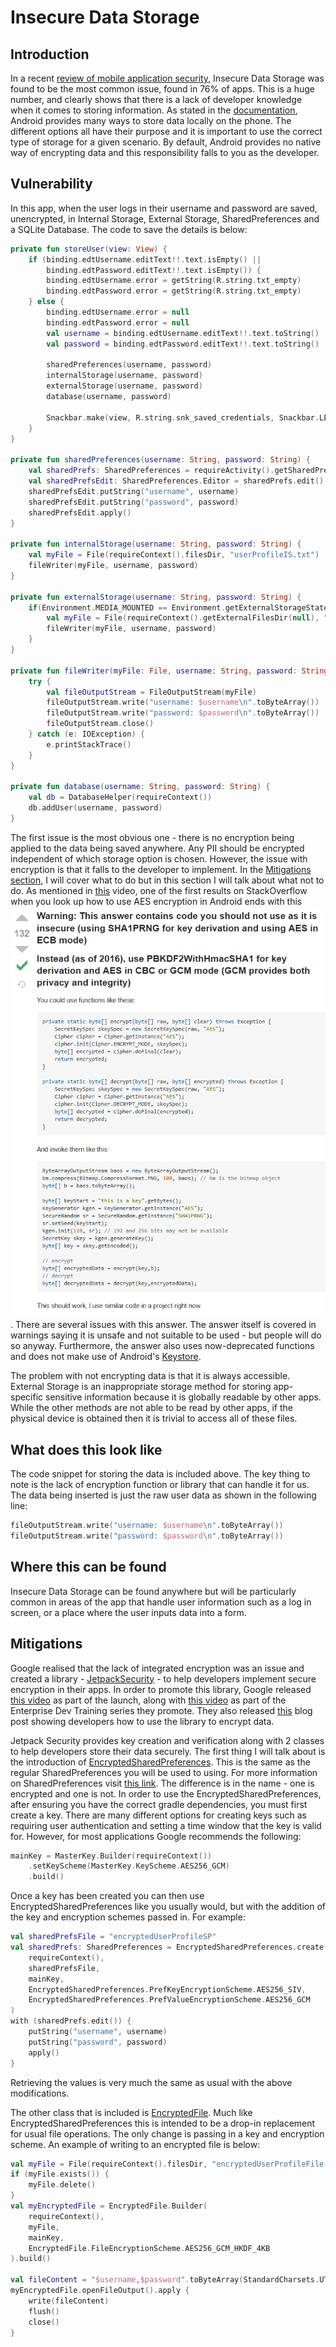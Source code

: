# Insecure Data Storage

## Introduction
In a recent [review of mobile application security](https://www.ptsecurity.com/ww-en/analytics/mobile-application-security-threats-and-vulnerabilities-2019/), Insecure Data Storage was found to be the most common issue, found in 76% of apps. This is a huge number, and clearly shows that there is a lack of developer knowledge when it comes to storing information.
As stated in the [documentation](https://developer.android.com/training/data-storage/), Android provides many ways to store data locally on the phone. The different options all have their purpose and it is important to use the correct type of storage for a given scenario. By default, Android provides no native way of encrypting data and this responsibility falls to you as the developer.


## Vulnerability
In this app, when the user logs in their username and password are saved, unencrypted, in Internal Storage, External Storage, SharedPreferences and a SQLite Database.
The code to save the details is below:
```kotlin
private fun storeUser(view: View) {
    if (binding.edtUsername.editText!!.text.isEmpty() ||
        binding.edtPassword.editText!!.text.isEmpty()) {
        binding.edtUsername.error = getString(R.string.txt_empty)
        binding.edtPassword.error = getString(R.string.txt_empty)
    } else {
        binding.edtUsername.error = null
        binding.edtPassword.error = null
        val username = binding.edtUsername.editText!!.text.toString()
        val password = binding.edtPassword.editText!!.text.toString()

        sharedPreferences(username, password)
        internalStorage(username, password)
        externalStorage(username, password)
        database(username, password)

        Snackbar.make(view, R.string.snk_saved_credentials, Snackbar.LENGTH_SHORT).show()
    }
}

private fun sharedPreferences(username: String, password: String) {
    val sharedPrefs: SharedPreferences = requireActivity().getSharedPreferences("userProfileSP", Context.MODE_PRIVATE)
    val sharedPrefsEdit: SharedPreferences.Editor = sharedPrefs.edit()
    sharedPrefsEdit.putString("username", username)
    sharedPrefsEdit.putString("password", password)
    sharedPrefsEdit.apply()
}

private fun internalStorage(username: String, password: String) {
    val myFile = File(requireContext().filesDir, "userProfileIS.txt")
    fileWriter(myFile, username, password)
}

private fun externalStorage(username: String, password: String) {
    if(Environment.MEDIA_MOUNTED == Environment.getExternalStorageState()) {
        val myFile = File(requireContext().getExternalFilesDir(null), "userProfileES.txt")
        fileWriter(myFile, username, password)
    }
}

private fun fileWriter(myFile: File, username: String, password: String) {
    try {
        val fileOutputStream = FileOutputStream(myFile)
        fileOutputStream.write("username: $username\n".toByteArray())
        fileOutputStream.write("password: $password\n".toByteArray())
        fileOutputStream.close()
    } catch (e: IOException) {
        e.printStackTrace()
    }
}

private fun database(username: String, password: String) {
    val db = DatabaseHelper(requireContext())
    db.addUser(username, password)
}
```

The first issue is the most obvious one - there is no encryption being applied to the data being saved anywhere. Any PII should be encrypted independent of which storage option is chosen. However, the issue with encryption is that it falls to the developer to implement. In the [Mitigations section](#Mitigations), I will cover what to do but in this section I will talk about what not to do.
As mentioned in [this](https://www.youtube.com/watch?v=W3mwSnF1n50) video, one of the first results on StackOverflow when you look up how to use AES encryption in Android ends with this ![Top StackOverflow answer](/images/guides/DataStorage/stack_overflow.PNG). There are several issues with this answer. The answer itself is covered in warnings saying it is unsafe and not suitable to be used - but people will do so anyway. Furthermore, the answer also uses now-deprecated functions and does not make use of Android's [Keystore](https://developer.android.com/training/articles/keystore).

The problem with not encrypting data is that it is always accessible. External Storage is an inappropriate storage method for storing app-specific sensitive information because it is globally readable by other apps. While the other methods are not able to be read by other apps, if the physical device is obtained then it is trivial to access all of these files. 

## What does this look like
The code snippet for storing the data is included above. The key thing to note is the lack of encryption function or library that can handle it for us. The data being inserted is just the raw user data as shown in the following line:
```kotlin
fileOutputStream.write("username: $username\n".toByteArray())
fileOutputStream.write("password: $password\n".toByteArray())
```

## Where this can be found
Insecure Data Storage can be found anywhere but will be particularly common in areas of the app that handle user information such as a log in screen, or a place where the user inputs data into a form.

## Mitigations
Google realised that the lack of integrated encryption was an issue and created a library - [JetpackSecurity](https://developer.android.com/jetpack/androidx/releases/security) - to help developers implement secure encryption in their apps. In order to promote this library, Google released [this video](https://www.youtube.com/watch?v=W3mwSnF1n50) as part of the launch, along with [this video](https://www.youtube.com/watch?v=2y9Ol2N1I4k) as part of the Enterprise Dev Training series they promote. They also released [this](https://android-developers.googleblog.com/2020/02/data-encryption-on-android-with-jetpack.html) blog post showing developers how to use the library to encrypt data.

Jetpack Security provides key creation and verification along with 2 classes to help developers store their data securely.
The first thing I will talk about is the introduction of [EncryptedSharedPreferences](https://developer.android.com/reference/androidx/security/crypto/EncryptedSharedPreferences). This is the same as the regular SharedPreferences you will be used to using. For more information on SharedPreferences visit [this link](https://developer.android.com/training/data-storage/shared-preferences). The difference is in the name - one is encrypted and one is not.
In order to use the EncryptedSharedPreferences, after ensuring you have the correct gradle dependencies, you must first create a key.
There are many different options for creating keys such as requiring user authentication and setting a time window that the key is valid for. However, for most applications Google recommends the following:
```kotlin
mainKey = MasterKey.Builder(requireContext())
    .setKeyScheme(MasterKey.KeyScheme.AES256_GCM)
    .build()
```

Once a key has been created you can then use EncryptedSharedPreferences like you usually would, but with the addition of the key and encryption schemes passed in. For example:
```kotlin
val sharedPrefsFile = "encryptedUserProfileSP"
val sharedPrefs: SharedPreferences = EncryptedSharedPreferences.create(
    requireContext(),
    sharedPrefsFile,
    mainKey,
    EncryptedSharedPreferences.PrefKeyEncryptionScheme.AES256_SIV,
    EncryptedSharedPreferences.PrefValueEncryptionScheme.AES256_GCM
)
with (sharedPrefs.edit()) {
    putString("username", username)
    putString("password", password)
    apply()
}
```

Retrieving the values is very much the same as usual with the above modifications.

The other class that is included is [EncryptedFile](https://developer.android.com/reference/androidx/security/crypto/EncryptedFile). Much like EncryptedSharedPreferences this is intended to be a drop-in replacement for usual file operations. The only change is passing in a key and encryption scheme. An example of writing to an encrypted file is below:
```kotlin
val myFile = File(requireContext().filesDir, "encryptedUserProfileFile.txt")
if (myFile.exists()) {
    myFile.delete()
}
val myEncryptedFile = EncryptedFile.Builder(
    requireContext(),
    myFile,
    mainKey,
    EncryptedFile.FileEncryptionScheme.AES256_GCM_HKDF_4KB
).build()

val fileContent = "$username,$password".toByteArray(StandardCharsets.UTF_8)
myEncryptedFile.openFileOutput().apply {
    write(fileContent)
    flush()
    close()
}
```